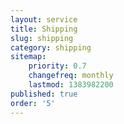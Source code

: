 ```yaml
---
layout: service
title: Shipping
slug: shipping
category: shipping
sitemap:
    priority: 0.7
    changefreq: monthly
    lastmod: 1383982200
published: true
order: '5'
---
```

